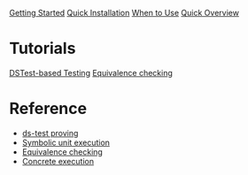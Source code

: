 [Getting Started](./getting-started.md)
[Quick Installation](./install.md)
[When to Use](./when-to-use.md)
[Quick Overview](./overview.md)

# Tutorials

[DSTest-based Testing](./ds-test-tutorial.md)
[Equivalence checking](./equivalence-checking-tutorial.md)
<!-- [Symbolic unit testing]() -->
<!-- [Discovering reachable assertion violations]() -->

# Reference

- [ds-test proving](./test.md)
- [Symbolic unit execution](./symbolic.md)
- [Equivalence checking](./equivalence.md)
- [Concrete execution](./exec.md)
